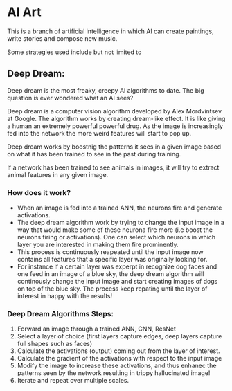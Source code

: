 # AI Art 

This is a branch of artificial intelligence in which AI can create paintings, write stories and compose new music. 

Some strategies used include but not limited to 

## Deep Dream: 

Deep dream is the most freaky, creepy AI algorithms to date. The big question is ever wondered what an AI sees?

Deep dream is a computer vision algorithm developed by Alex Mordvintsev at Google. The algorithm works by creating dream-like effect. It is like giving a human an extremely powerful powerful drug. 
As the image is increasingly fed into the network the more weird features will start to pop up. 

Deep dream works by boostnig the patterns it sees in a given image based on what it has been trained to see in the past during training. 

If a network has been trained to see animals in images, it will try to extract animal features in any given image. 


### How does it work? 
- When an image is fed into a trained ANN, the neurons fire and generate activations. 
- The deep dream algorithm work by trying to change the input image in a way that would make some of these neurona fire more (i.e boost the neurons firing or activations). One can select which neurons in which layer you are interested in making them fire prominently.
- This process is continuously reapeated until the input image now contains all features that a specific layer was originally looking for. 
- For instance if a certain layer was experpt in recognize dog faces and one feed in an image of a blue sky, the deep dream algorithm will continously change the input image and start creating images of dogs on top of the blue sky. The process keep repating until the layer of interest in happy with the results!

### Deep Dream Algorithms Steps: 
1. Forward an image through a trained ANN, CNN, ResNet 
2. Select a layer of choice (first layers capture edges, deep layers capture full shapes such as faces) 
3. Calculate the activations (output) coming out from the layer of interest. 
4. Calculate the gradient of the activations with respect to the input image
5. Modify the image to increase these activations, and thus enhanec the patterns seen by the network resulting in trippy hallucinated image! 
6. Iterate and repeat over multiple scales. 
